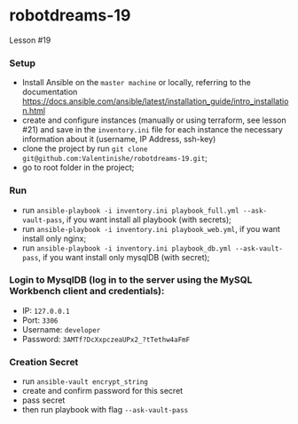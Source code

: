 # robotdreams-19
Lesson #19


### Setup
- Install Ansible on the `master machine` or locally, referring to the documentation https://docs.ansible.com/ansible/latest/installation_guide/intro_installation.html
- create and configure instances (manually or using terraform, see lesson #21) and save in the `inventory.ini` file for each instance the necessary information about it (username, IP Address, ssh-key)
- clone the project by run ```git clone git@github.com:Valentinishe/robotdreams-19.git```;
- go to root folder in the project;

### Run
- run `ansible-playbook -i inventory.ini playbook_full.yml --ask-vault-pass`, if you want install all playbook (with secrets);
- run `ansible-playbook -i inventory.ini playbook_web.yml`, if you want install only nginx;
- run `ansible-playbook -i inventory.ini playbook_db.yml --ask-vault-pass`, if you want install only mysqlDB (with secret);

### Login to MysqlDB (log in to the server using the MySQL Workbench client and credentials):
- IP: `127.0.0.1`
- Port: `3306`
- Username: `developer`
- Password: `3AMTf?DcXxpczeaUPx2_?tTethw4aFmF`

### Creation Secret
- run `ansible-vault encrypt_string`
- create and confirm password for this secret
- pass secret 
- then run playbook with flag `--ask-vault-pass`
